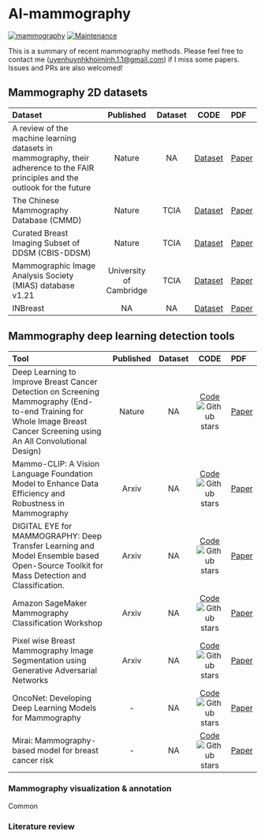 # AI-mammography
[![mammography](https://img.shields.io/badge/uyen-mammogram-blue)](https://github.com/UeenHuynh/AI-mammography.git)
[![Maintenance](https://img.shields.io/badge/Maintained%3F-yes-green.svg)](https://github.com/UeenHuynh/AI-mammography.git)

This is a summary of recent mammography methods. Please feel free to contact me (uyenhuynhkhoiminh.1.1@gmail.com) if I miss some papers. Issues and PRs are also welcomed! 

## Mammography 2D datasets
| Dataset| Published | Dataset| CODE | PDF             |
| :---------| :----------------------: | :-------------------------------------------------------------------------:| :--------------------: |  :--------------- |
|A review of the machine learning datasets in mammography, their adherence to the FAIR principles and the outlook for the future| Nature|NA|[Dataset](NA)|[Paper](https://www.nature.com/articles/s41597-023-02430-6.pdf)|
|The Chinese Mammography Database (CMMD)| Nature|TCIA|[Dataset](https://www.cancerimagingarchive.net/collection/cmmd/)|[Paper](https://www.nature.com/articles/s41597-023-02025-1)|
|Curated Breast Imaging Subset of DDSM (CBIS-DDSM)| Nature|TCIA|[Dataset](https://www.cancerimagingarchive.net/collection/cbis-ddsm/)|[Paper](https://www.nature.com/articles/sdata2017177)|
|Mammographic Image Analysis Society (MIAS) database v1.21| University of Cambridge|TCIA|[Dataset](https://www.repository.cam.ac.uk/bitstreams/5960ab2b-5ea2-4db1-96ac-15b3605e7485/download)|[Paper](00README.pdf)|
|INBreast| NA|NA|[Dataset](https://www.kaggle.com/datasets/ramanathansp20/inbreast-dataset)|[Paper](https://core.ac.uk/download/pdf/47139244.pdf)|


## Mammography deep learning detection tools
| Tool| Published | Dataset| CODE | PDF             |
| :---------| :----------------------: | :-------------------------------------------------------------------------:| :--------------------: |  :--------------- |
|Deep Learning to Improve Breast Cancer Detection on Screening Mammography (End-to-end Training for Whole Image Breast Cancer Screening using An All Convolutional Design)| Nature|NA|[Code](https://github.com/lishen/end2end-all-conv)![Github stars](https://img.shields.io/github/stars/lishen/end2end-all-conv)|[Paper](https://www.nature.com/articles/s41598-019-48995-4.pdf)|
|Mammo-CLIP: A Vision Language Foundation Model to Enhance Data Efficiency and Robustness in Mammography| Arxiv|NA|[Code](https://github.com/batmanlab/Mammo-CLIP)![Github stars](https://img.shields.io/github/stars/batmanlab/Mammo-CLIP)|[Paper](https://arxiv.org/pdf/2405.12255)|
|DIGITAL EYE for MAMMOGRAPHY: Deep Transfer Learning and Model Ensemble based Open-Source Toolkit for Mass Detection and Classification.| Arxiv|NA|[Code](https://github.com/cbddobvyz/digitaleye-mammography)![Github stars](https://img.shields.io/github/stars/cbddobvyz/digitaleye-mammography)|[Paper](https://arxiv.org/pdf/2405.12255)|
|Amazon SageMaker Mammography Classification Workshop| Arxiv|NA|[Code](https://github.com/cbddobvyz/digitaleye-mammography)![Github stars](https://img.shields.io/github/stars/cbddobvyz/digitaleye-mammography)|[Paper](https://arxiv.org/pdf/2405.12255)|
|Pixel wise Breast Mammography Image Segmentation using Generative Adversarial Networks| Arxiv|NA|[Code](https://github.com/aws-samples/mammography-classification-workshop)![Github stars](https://img.shields.io/github/stars/aws-samples/mammography-classification-workshop)|[Paper](https://github.com/ankit-ai/GAN_breast_mammography_segmentation/blob/master/images/Screen%20Shot%202019-01-06%20at%209.47.40%20PM.png?raw=true)|
|OncoNet: Developing Deep Learning Models for Mammography| -|NA|[Code](https://github.com/yala/OncoNet_Public)![Github stars](https://img.shields.io/github/stars/yala/OncoNet_Public)|[Paper](-)|
|Mirai: Mammography-based model for breast cancer risk| -|NA|[Code](ttps://github.com/yala/Mirai)![Github stars](https://img.shields.io/github/stars/yala/Mirai)|[Paper](-)|



### Mammography visualization & annotation
Common
### Literature review

